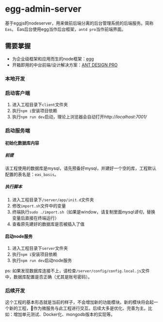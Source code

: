 # egg-admin-server

基于eggjs的nodeserver，用来做前后端分离的后台管理系统的后端服务。简称`Eas`。
Eas后台使用egg当作后台框架，`antd pro`当作前端界面。

## 需要掌握

- 为企业级框架和应用而生的node框架：[egg](https://eggjs.org/)
- 开箱即用的中台前端/设计解决方案：[ANT DESIGN PRO](https://pro.ant.design/index-cn)

### 本地开发

### 启动客户端
1. 进入工程目录下`client`文件夹
2. 执行`npm i`安装项目依赖
3. 执行`npm run dev`启动，理论上浏览器会自动打开*http://localhost:7001/*

### 启动服务端

#### 初始化数据库内容
##### 前提
该工程使用的数据库是mysql，请先预备好mysql，并建好一个空的库，工程默认配置的表名是：`eas_basis`。

##### 执行脚本
1. 进入工程目录下`/server/app/init.d`文件夹
2. 修改`import.sh`文件中的变量
3. 终端执行`sudo ./import.sh`（如果是window，请复制里面*mysql语句*，替换变量后直接在终端运行）
4. 查看原先建好的数据库是否被插入了值

#### 启动node服务
1. 进入工程目录下`server`文件夹
2. 执行`npm i`安装项目依赖
3. 执行`npm run dev`启动node服务

ps: 如果发现数据库连接不上，请检查`/server/config/config.local.js`文件中，数据库配置是否正确（尤其是账号密码）。

### 后续开发
这个工程的基本形态就是当前的样子，不会增加新的功能模块。新的模块将会起一个新的工程，作为微服务与此工程进行交互。后续大多是优化、完善为主。比如：增加单元测试、Docker化、mongodb版本的实现等。
